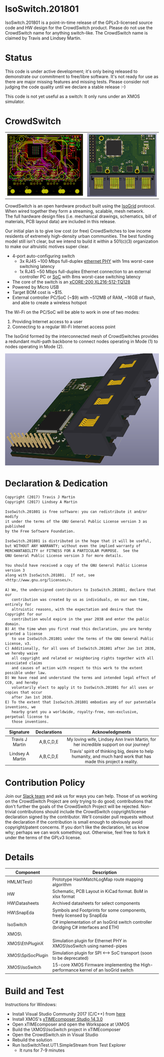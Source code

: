 # IsoSwitch.201801
IsoSwitch.201801 is a point-in-time release of the GPLv3-licensed source code and HW design for the CrowdSwitch product.
Please do not use the CrowdSwitch name for anything switch-like. 
The CrowdSwitch name is claimed by Travis and Lindsey Martin.

# Status
This code is under active development; it's only being released to demonstrate our commitment to free/libre software. It's not ready for use as there are major missing features and missing tests. Please consider not judging the code quality until we declare a stable release :-)

This code is not yet useful as a switch: It only runs under an XMOS simulator.

# CrowdSwitch
<table>
 <tr>
  <td>
   <img src="images/CrowdSwitchLayout_700.png" alt="CrowdSwitch PCB Layout">
  </td>
  <td>
   <img src="images/CrowdSwitchRenderTopDown_700.png" alt="CrowdSwitch Top-Down Render">
  </td>
 </tr>
</table>

CrowdSwitch is an open hardware product built using the [IsoGrid](http://www.isogrid.org) protocol. When wired together they form a streaming, scalable, mesh network.  
The full hardware design files (i.e. mechanical drawings, schematics, bill of materials, PCB layout data) are included in this release.

Our initial plan is to give low cost (or free) CrowdSwitches to low income residents of extremely 
high-density urban communities. 
The best funding model still isn't clear, but we intend to build it within a 501(c)(3) organization 
to make our altruistic motives super clear.
- 4-port auto-configuring switch
  - 3x RJ45 ~100 Mbps full-duplex [ethernet PHY](https://en.wikipedia.org/wiki/Ethernet_physical_layer#Fast_Ethernet) with 1ms worst-case switching latency
  - 1x RJ45 ~50 Mbps full-duplex Ethernet connection to an external controller PC or [SoC](https://en.wikipedia.org/wiki/System_on_a_chip) with 8ms worst-case switching latency 
- The core of the switch is an [xCORE-200 XL216-512-TQ128](http://www.xmos.com/download/private/xCORE-200-XL-Product-Brief%281.3%29.pdf)
- Powered by Micro USB
- Target BOM cost is ~$15.
- External controller PC/SoC (~$9) with ~512MB of RAM, ~16GB of flash, and able to create a wireless hotspot

The Wi-Fi on the PC/SoC will be able to work in one of two modes:
 1. Providing Internet access to a user
 2. Connecting to a regular Wi-Fi Internet access point

The IsoGrid formed by the interconnected mesh of CrowdSwitches provides a redundant multi-path backbone
to connect nodes operating in Mode (1) to nodes operating in Mode (2).

<img src="images/CrowdSwitchPerspective_700.PNG" alt="CrowdSwitch Perspective Render">

# Declaration & Dedication
    Copyright (2017) Travis J Martin
    Copyright (2017) Lindsey A Martin
    
    IsoSwitch.201801 is free software: you can redistribute it and/or modify
    it under the terms of the GNU General Public License version 3 as published
    by the Free Software Foundation.

    IsoSwitch.201801 is distributed in the hope that it will be useful,
    but WITHOUT ANY WARRANTY; without even the implied warranty of
    MERCHANTABILITY or FITNESS FOR A PARTICULAR PURPOSE.  See the
    GNU General Public License version 3 for more details.

    You should have received a copy of the GNU General Public License version 3
    along with IsoSwitch.201801.  If not, see <http://www.gnu.org/licenses/>.

    A) We, the undersigned contributors to IsoSwitch.201801, declare that our 
       contribution was created by us as individuals, on our own time, entirely for 
       altruistic reasons, with the expectation and desire that the Copyright for our 
       contribution would expire in the year 2038 and enter the public domain.
    B) At the time when you first read this declaration, you are hereby granted a license
       to use IsoSwitch.201801 under the terms of the GNU General Public License, v3.
    C) Additionally, for all uses of IsoSwitch.201801 after Jan 1st 2038, we hereby waive 
       all copyright and related or neighboring rights together with all associated claims
       and causes of action with respect to this work to the extent possible under law.
    D) We have read and understand the terms and intended legal effect of CC0, and hereby 
       voluntarily elect to apply it to IsoSwitch.201801 for all uses or copies that occur 
       after Jan 1st 2038.
    E) To the extent that IsoSwitch.201801 embodies any of our patentable inventions, we 
       hearby grant you a worldwide, royalty-free, non-exclusive, perpetual license to 
       those inventions.

|    Signature     |  Declarations   |                                                     Acknowledgments                                                                                      |
|:----------------:|:---------------:|:--------------------------------------------------------------------------------------------------------------------------------------------------------:|
| Travis J Martin  |    A,B,C,D,E    | My loving wife, Lindsey Ann Irwin Martin, for her incredible support on our journey!                                   |
| Lindsey A Martin |    A,B,C,D,E    | Travis' spirit of thinking big, desire to help humanity, and much hard work that has made this project a reality.            |


# Contribution Policy
Join our [Slack team](https://crowdswitch.slack.com) and ask us for ways you can help. 
Those of us working on the CrowdSwitch Project are only trying to do good; contributions that don't 
further the goals of the CrowdSwitch Project will be rejected. Non-trivial contributions should include 
the CrowdSwitch copyright/license declaration signed by the contributor. We'll consider pull requests 
without the declaration if the contribution is small enough to obviously avoid copyright/patent concerns. 
If you don't like the declaration, let us know why; perhaps we can work something out. Otherwise, feel 
free to fork it under the terms of the GPLv3 license.

# Details
| Component         | Description                                                                         |
|-------------------|-------------------------------------------------------------------------------------|
| HMLM(Test)        | Prototype HashMatchLogMap route mapping algorithm                                   |
| HW                | Schematic, PCB Layout in KiCad format. BoM in xlsx format                           |
| HW\Datasheets     | Archived datasheets for select components                                           |
| HW\SnapEda        | Symbols and Footprints for some components, freely licensed by SnapEda              |
| IsoSwitch         | C# implementation of an IsoGrid switch controller (bridging C# interfaces and ETH)  |
| XMOS\             |                                                                                     |
| XMOS\EthPluginX   | Simulation plugin for Ethernet PHY in XMOS\IsoSwitch using named-pipes              |
| XMOS\SpiSocPlugin | Simulation plugin for SPI <--> SoC transport  (soon to be deprecated)               |
| XMOS\IsoSwitch    | 15-core XMOS Firmware implementing the High-performance kernel of an IsoGrid switch |


# Build and Test
Instructions for Windows:
* Install Visual Studio Community 2017 (C/C++) from [here](https://www.visualstudio.com/downloads/)
* Install XMOS's [xTIMEcomposer Studio 14.3.0](https://www.xmos.com/published/xtimecomposer-community_14-microsoft-installer?ver=latest)
* Open xTIMEcomposer and open the Workspace at \XMOS
* Build the \XMOS\IsoSwitch project in xTIMEcomposer
* Open the CrowdSwitch.sln in Visual Studio
* Rebuild the solution
* Run IsoSwitchTest.UT1.SimpleStream from Test Explorer
  * It runs for 7-9 minutes
